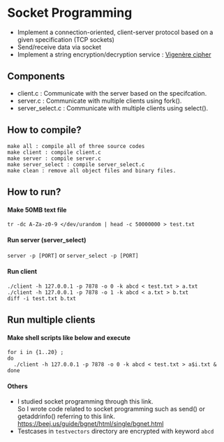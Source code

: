 # Socket Programming  
- Implement a connection-oriented, client-server protocol based on a given specification (TCP sockets)  
- Send/receive data via socket  
- Implement a string encryption/decryption service : [Vigenère cipher](https://en.wikipedia.org/wiki/Vigen%C3%A8re_cipher)  
## Components
- client.c : Communicate with the server based on the specifcation.  
- server.c : Communicate with multiple clients using fork().  
- server_select.c : Communicate with multiple clients using select().  

## How to compile?
  `make all : compile all of three source codes`  
  `make client : compile client.c`  
  `make server : compile server.c`  
  `make server_select : compile server_select.c`  
  `make clean : remove all object files and binary files.`

## How to run?
#### Make 50MB text file
  `tr -dc A-Za-z0-9 </dev/urandom | head -c 50000000 > test.txt`
#### Run server (server_select)
  `server -p [PORT]` or `server_select -p [PORT]`
#### Run client
  `./client -h 127.0.0.1 -p 7878 -o 0 -k abcd < test.txt > a.txt`  
  `./client -h 127.0.0.1 -p 7878 -o 1 -k abcd < a.txt > b.txt`  
  `diff -i test.txt b.txt`
## Run multiple clients
#### Make shell scripts like below and execute 
  ```  
  for i in {1..20} ;  
do  
    ./client -h 127.0.0.1 -p 7878 -o 0 -k abcd < test.txt > a$i.txt &  
done  
```  
#### Others
- I studied socket programming through this link.  
So I wrote code related to socket programming such as send() or getaddrinfo() referring to this link.  
https://beej.us/guide/bgnet/html/single/bgnet.html  
- Testcases in `testvectors` directory are encrypted with keyword `abcd`
